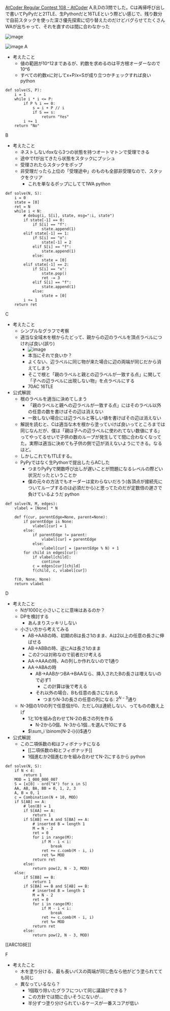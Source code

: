 
[AtCoder Regular Contest 108 - AtCoder](https://atcoder.jp/contests/arc108)
A,B,Dの3問でした。Cは再帰呼び出しで書いてPyPyだと21TLE、生Pythonだと16TLEという際どい感じで、残り数分で自前スタックを使った深さ優先探索に切り替えたのだけどバグらせてたくさんWAが出ちゃって、それを直すのは間に合わなかった

![image](https://gyazo.com/44afac5fb9526b9edc19e2dad7880e2a/thumb/1000)

![image](https://gyazo.com/1b31dfee77439a16c2b8125469bf4e41/thumb/1000)
A
- 考えたこと
    - 値の範囲が10^12まであるが、約数を求めるのは平方根オーダーなので10^6
    - すべての約数xに対してx+P/x=Sが成り立つかチェックすれば良い
python

```
def solve(S, P):
    i = 1
    while i * i <= P:
        if P % i == 0:
            s = i + P // i
            if S == s:
                return "Yes"
        i += 1
    return "No"
```


B
- 考えたこと
    - ネストしないfoxなら3つの状態を持つオートマトンで受理できる
    - 途中でfが出てきたら状態をスタックにプッシュ
    - 受理されたらスタックをポップ
    - 非受理だったら上位の「受理途中」のものも全部非受理なので、スタックをクリア
        - これを単なるポップにしてて1WA
python

```
def solve(N, S):
    i = 0
    state = [0]
    ret = N
    while i < N:
        # debug(i, S[i], state, msg=":i, state")
        if state[-1] == 0:
            if S[i] == "f":
                state.append(1)
        elif state[-1] == 1:
            if S[i] == "o":
                state[-1] = 2
            elif S[i] == "f":
                state.append(1)
            else:
                state = [0]
        elif state[-1] == 2:
            if S[i] == "x":
                state.pop()
                ret -= 3
            elif S[i] == "f":
                state.append(1)
            else:
                state = [0]
        i += 1
    return ret
```


C
- 考えたこと
    - シンプルなグラフで考察
    - 適当な全域木を根からたどって、親からの辺のラベルを頂点ラベルにつければ良い(誤り)
        - ![image](https://gyazo.com/1aef189277920d6cddc249820d8ab8c4/thumb/1000)
        - 本当にそれで良いか？
        - よくない、辺ラベルに同じ物が来た場合に辺の両端が同じだから消えてしまう
        - そこで根と「親のラベルと親との辺ラベルが一致する点」に関して「子への辺ラベルに出現しない物」を点ラベルにする
        - 70AC 16TLE
- 公式解説
    - 根のラベルを適当に決めてしまう
        - 「親のラベルと親への辺ラベルが一致する点」にはそのラベル以外の任意の数を書けばその辺は消えない
        - 一致しない場合には辺ラベルと等しい値を書けばその辺は消えない
    - 解説を読むと、Cは適当な木を根から塗っていけば良いってところまでは同じなんだが、僕は「親は子への辺ラベルに使われてない数値にする」ってやってるせいで子供の数のループが発生してて間に合わなくなってた。実際は適当に決めても子供の側で辺が消えないようにできる。なるほど。
    - しかしこれでも1TLEする。
    - PyPyではなく生Pythonで提出したらACした
        - つまりPyPyで関数呼び出しが遅いことが問題になるレベルの際どい状況だったということか
        - 僕の元々の方法でもオーダーは変わらないだろう(各頂点が接続先についてループするのは必須だから)と思ってたのだが定数倍の遅さで負けているようだ
python

```
def solve(N, M, edges):
    vlabel = [None] * N

    def f(cur, parentEdge=None, parent=None):
        if parentEdge is None:
            vlabel[cur] = 1
        else:
            if parentEdge != parent:
                vlabel[cur] = parentEdge
            else:
                vlabel[cur] = (parentEdge % N) + 1
        for child in edges[cur]:
            if vlabel[child]:
                continue
            c = edges[cur][child]
            f(child, c, vlabel[cur])

    f(0, None, None)
    return vlabel
```


D
- 考えたこと
    - Nが1000と小さいことに意味はあるのか？
    - DPを検討する
        - あんまりスッキリしない
    - 小さい方から考えてみる
        - AB→AABの時、初期のBは長さ1のまま、Aは2以上の任意の長さに伸ばせる
        - AB→ABBの時、逆にAは長さ1のまま
        - この2つは対称なので前者だけ考える
        - AA→AAAの時、Aの列しか作れないので1通り
        - AA→ABAの時
            - AB→AABかつBA→BAAなら、挿入されたBの長さは増えないので必ず1
                - この計算は後で考える
            - それ以外の場合、Bも任意の長さになれる
                - つまりN-3の長さの任意の列になる: $2^{N-3}$通り
    - N-3個の1/0の列で任意個が0、ただし0は連続しない、ってものの数え上げ
        - 1と10を組み合わせてN-2の長さの列を作る
            - N-2から0個、N-3から1個…を選んで10にする
        - $\sum_i \binom{N-2-i}{i}$通り
- 公式解説
    - この二項係数の和はフィボナッチになる
        - [[二項係数の和とフィボナッチ]]
        - 1個進むか2個進むかを組み合わせてN-2にするから
python

```
def solve(N, S):
    if N < 4:
        return 1
    MOD = 1_000_000_007
    S = [x[0] - ord("A") for x in S]
    AA, AB, BA, BB = 0, 1, 2, 3
    A, B = 0, 1
    c = Combination(N + 10, MOD)
    if S[AB] == A:
        # len(B) = 1
        if S[AA] == A:
            return 1
        if S[AB] == A and S[BA] == A:
            # inserted B = length 1
            M = N - 2
            ret = 0
            for i in range(M):
                if M - i < i:
                    break
                ret += c.comb(M - i, i)
                ret %= MOD
            return ret
        else:
            return pow(2, N - 3, MOD)
    else:
        if S[BB] == B:
            return 1
        if S[BA] == B and S[AB] == B:
            # inserted B = length 1
            M = N - 2
            ret = 0
            for i in range(M):
                if M - i < i:
                    break
                ret += c.comb(M - i, i)
                ret %= MOD
            return ret
        else:
            return pow(2, N - 3, MOD)
```


[[ARC108E]]

F
- 考えたこと
    - 木を塗り分ける、最も長いパスの両端が同じ色なら他がどう塗られてても同じ
    - 異なっているなら？
        - 1個取り除いたグラフについて同じ議論ができる？
        - この方針では間に合いそうにないが…
        - 半分ずつ塗り分けられているケースが一番スコアが低い
